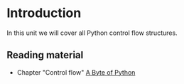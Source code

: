 # Introduction

In this unit we will cover all Python control flow structures.

## Reading material

* Chapter "Control flow" [A Byte of Python](http://python.swaroopch.com/control_flow.html)
